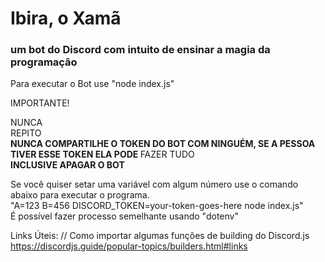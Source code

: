 <h1> Ibira, o Xamã</h1>
<h3> um bot do Discord com intuito de ensinar a magia da programação</h3> 

Para executar o Bot use 
"node index.js"

IMPORTANTE!<br>

NUNCA<br>
REPITO<br>
<strong>NUNCA COMPARTILHE O TOKEN DO BOT COM NINGUÉM, SE A PESSOA TIVER ESSE TOKEN ELA PODE </strong>
FAZER TUDO<br>
<strong>INCLUSIVE APAGAR O BOT</strong>

Se você quiser setar uma variável com algum número use o comando abaixo para executar o programa.<br>
 "A=123 B=456 DISCORD_TOKEN=your-token-goes-here node index.js"<br>
É possível fazer processo semelhante usando "dotenv"<br>

Links Úteis:
// Como importar algumas funções de building do Discord.js
https://discordjs.guide/popular-topics/builders.html#links